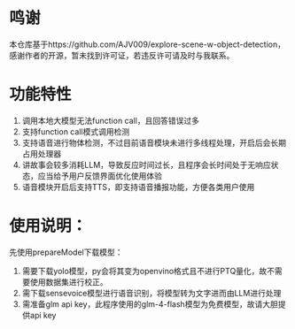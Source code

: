 # 鸣谢
本仓库基于https://github.com/AJV009/explore-scene-w-object-detection，感谢作者的开源，暂未找到许可证，若违反许可请及时与我联系。

# 功能特性
1. 调用本地大模型无法function call，且回答错误过多
2. 支持function call模式调用检测
3. 支持语音进行物体检测，不过目前语音模块未进行多线程处理，开启后会长期占用处理器
4. 讲故事会较多消耗LLM，导致反应时间过长，且程序会长时间处于无响应状态，应当给予用户反馈界面优化使用体验
5. 语音模块开启后支持TTS，即支持语音播报功能，方便各类用户使用

# 使用说明：
先使用prepareModel下载模型：
1. 需要下载yolo模型，py会将其变为openvino格式且不进行PTQ量化，故不需要使用数据集进行校正。
2. 需下载sensevoice模型进行语音识别，将模型转为文字进而由LLM进行处理
3. 需准备glm api key，此程序使用的glm-4-flash模型为免费模型，故请大胆提供api key

